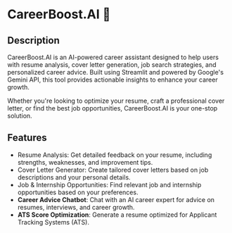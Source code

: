 # CareerBoost.AI 🚀

## Description
CareerBoost.AI is an AI-powered career assistant designed to help users with resume analysis, cover letter generation, job search strategies, and personalized career advice.
Built using Streamlit and powered by Google's Gemini API, this tool provides actionable insights to enhance your career growth.

Whether you're looking to optimize your resume, craft a professional cover letter, or find the best job opportunities, CareerBoost.AI is your one-stop solution.

## Features
- Resume Analysis: Get detailed feedback on your resume, including strengths, weaknesses, and improvement tips.
- Cover Letter Generator: Create tailored cover letters based on job descriptions and your personal details.
- Job & Internship Opportunities: Find relevant job and internship opportunities based on your preferences.
- **Career Advice Chatbot**: Chat with an AI career expert for advice on resumes, interviews, and career growth.
- **ATS Score Optimization**: Generate a resume optimized for Applicant Tracking Systems (ATS).
